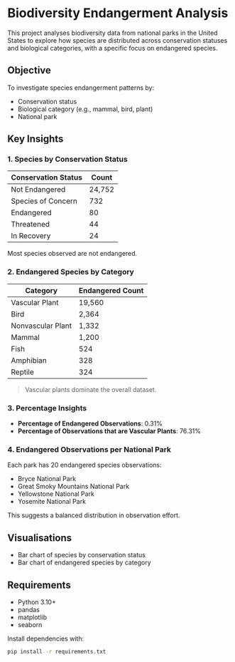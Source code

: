 # Biodiversity Endangerment Analysis

This project analyses biodiversity data from national parks in the United States to explore how species are distributed across conservation statuses and biological categories, with a specific focus on endangered species.

## Objective

To investigate species endangerment patterns by:
- Conservation status
- Biological category (e.g., mammal, bird, plant)
- National park

## Key Insights

### 1. Species by Conservation Status

| Conservation Status     | Count     |
|-------------------------|-----------|
| Not Endangered          | 24,752     |
| Species of Concern      | 732       |
| Endangered              | 80        |
| Threatened              | 44        |
| In Recovery             | 24        |

Most species observed are not endangered.

### 2. Endangered Species by Category

| Category          | Endangered Count |
|------------------|------------------|
| Vascular Plant    | 19,560           |
| Bird              | 2,364            |
| Nonvascular Plant | 1,332            |
| Mammal            | 1,200            |
| Fish              | 524              |
| Amphibian         | 328              |
| Reptile           | 324              |

> Vascular plants dominate the overall dataset.

### 3. Percentage Insights

- **Percentage of Endangered Observations**: 0.31%  
- **Percentage of Observations that are Vascular Plants**: 76.31%

### 4. Endangered Observations per National Park

Each park has 20 endangered species observations:

- Bryce National Park  
- Great Smoky Mountains National Park  
- Yellowstone National Park  
- Yosemite National Park  

This suggests a balanced distribution in observation effort.

## Visualisations

- Bar chart of species by conservation status
- Bar chart of endangered species by category

## Requirements

- Python 3.10+
- pandas
- matplotlib
- seaborn

Install dependencies with:

```bash
pip install -r requirements.txt
